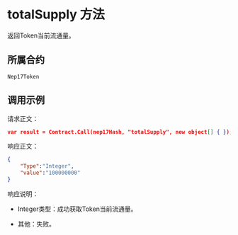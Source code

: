 # totalSupply 方法

返回Token当前流通量。

## 所属合约

	Nep17Token

## 调用示例

请求正文：

```json
var result = Contract.Call(nep17Hash, "totalSupply", new object[] { });
```

响应正文：

```json
{
	"Type":"Integer",
	"value":"100000000"
}
```

响应说明：

- Integer类型：成功获取Token当前流通量。

- 其他：失败。
